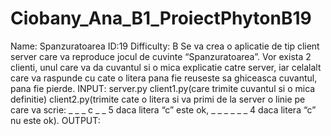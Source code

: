 # Ciobany_Ana_B1_ProiectPhytonB19
Name: Spanzuratoarea ID:19 Difficulty: B
Se va crea o aplicatie de tip client server care va reproduce jocul de cuvinte
“Spanzuratoarea”. Vor exista 2 clienti, unul care va da cuvantul si o mica explicatie catre
server, iar celalalt care va raspunde cu cate o litera pana fie reuseste sa ghiceasca cuvantul,
pana fie pierde.
INPUT: server.py
client1.py(care trimite cuvantul si o mica definitie)
client2.py(trimite cate o litera si va primi de la server o linie pe care va scrie:
_ _ _ c _ _ 5 daca litera “c” este ok, _ _ _ _ _ _ 4 daca litera “c” nu este ok).
OUTPUT:
